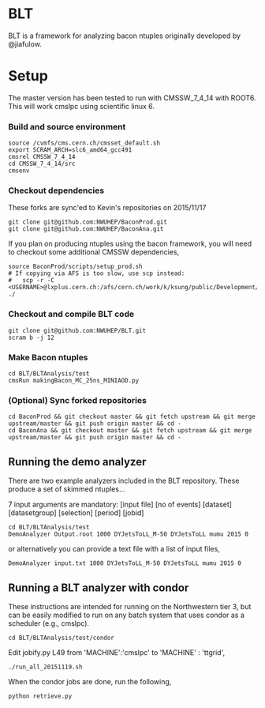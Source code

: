 BLT
===

BLT is a framework for analyzing bacon ntuples originally developed by @jiafulow.

Setup
=====

The master version has been tested to run with CMSSW_7_4_14 with ROOT6.  This will work cmslpc using scientific linux 6.

### Build and source environment

```
source /cvmfs/cms.cern.ch/cmsset_default.sh
export SCRAM_ARCH=slc6_amd64_gcc491
cmsrel CMSSW_7_4_14
cd CMSSW_7_4_14/src
cmsenv
```

### Checkout dependencies

These forks are sync'ed to Kevin's repositories on 2015/11/17

```
git clone git@github.com:NWUHEP/BaconProd.git
git clone git@github.com:NWUHEP/BaconAna.git
```

If you plan on producing ntuples using the bacon framework, you will need to checkout some additional CMSSW dependencies,

```
source BaconProd/scripts/setup_prod.sh
# If copying via AFS is too slow, use scp instead:
#   scp -r -C <USERNAME>@lxplus.cern.ch:/afs/cern.ch/work/k/ksung/public/Development/Run2Packages/* ./
```

### Checkout and compile BLT code

```
git clone git@github.com:NWUHEP/BLT.git
scram b -j 12
```

### Make Bacon ntuples

```
cd BLT/BLTAnalysis/test
cmsRun makingBacon_MC_25ns_MINIAOD.py 
```

### (Optional) Sync forked repositories

```
cd BaconProd && git checkout master && git fetch upstream && git merge upstream/master && git push origin master && cd -
cd BaconAna && git checkout master && git fetch upstream && git merge upstream/master && git push origin master && cd -
```

## Running the demo analyzer

There are two example analyzers included in the BLT repository.  These produce a set of skimmed ntuples...

7 input arguments are mandatory: [input file] [no of events] [dataset] [datasetgroup] [selection] [period] [jobid]

```
cd BLT/BLTAnalysis/test
DemoAnalyzer Output.root 1000 DYJetsToLL_M-50 DYJetsToLL mumu 2015 0
```

or alternatively you can provide a text file with a list of input files,

```
DemoAnalyzer input.txt 1000 DYJetsToLL_M-50 DYJetsToLL mumu 2015 0
```

## Running a BLT analyzer with condor

These instructions are intended for running on the Northwestern tier 3, but can be easily modified to run on any batch system that uses condor as a scheduler (e.g., cmslpc).

```
cd BLT/BLTAnalysis/test/condor
```

Edit jobify.py L49 from 'MACHINE':'cmslpc' to   'MACHINE'      : 'ttgrid',

```
./run_all_20151119.sh
```
When the condor jobs are done, run the following,

```
python retrieve.py
```
